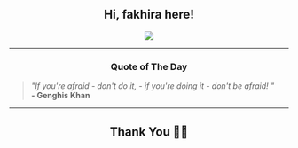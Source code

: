 <h2 align="center"> Hi, fakhira here!</h2>

<p align="center">
<a href="https://github.com/fakhiralkda" alt="github streak"><img src="https://dvst-streak.herokuapp.com/?user=fakhiralkda&theme=tokyonight&fire=DD472C"></a>
</p>

<hr>
<h3 align="center">Quote of The Day</h3>
<p align="center">
<blockquote>
<i>"If you're afraid - don't do it, - if you're doing it - don't be afraid! "</i>
<br>
<b>- Genghis Khan</b>
</blockquote>
</p>


<hr>
<h2 align="center">Thank You 🙏🏼</h2>

